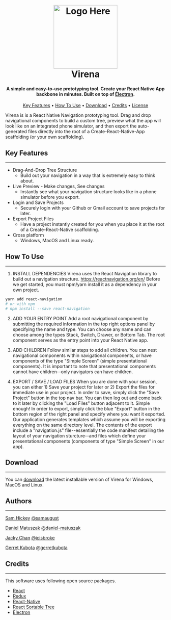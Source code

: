<h1 align="center">
  <br>
  <a href="#"><img src="https://raw.githubusercontent.com/virena-app/virena/master/assets/readme-logo.png" alt="Logo Here" width="200"></a>
  <br>
  Virena
  <br>
</h1>

<h4 align="center">A simple and easy-to-use prototyping tool. Create your React Native App backbone in minutes.
 Built on top of <a href="http://electron.atom.io" target="_blank">Electron</a>.</h4>

<p align="center">
  <a href="#key-features">Key Features</a> •
  <a href="#how-to-use">How To Use</a> •
  <a href="#download">Download</a> •
  <a href="#credits">Credits</a> •
  <a href="#license">License</a>
</p>

Virena is is a React Native Navigation prototyping tool. Drag and drop navigational components to build a custom tree, preview what the app will look like on an integrated phone simulator, and then export the auto-generated files directly into the root of a Create-React-Native-App scaffolding (or your own scaffolding).



## <strong>Key Features</strong>
***
* Drag-And-Drop Tree Structure
  - Build out your navigation in a way that is extremely easy to think about.
* Live Preview - Make changes, See changes
  - Instantly see what your navigation structure looks like in a phone simulator before you export.
* Login and Save Projects
  - Securely login with your Github or Gmail account to save projects for later.
* Export Project Files
  - Have a project instantly created for you when you place it at the root of a Create-React-Native scaffolding.
* Cross platform
  - Windows, MacOS and Linux ready.



## <strong>How To Use</strong>
***

1. INSTALL DEPENDENCIES
Virena uses the React Navigation library to build out a navigation structure. https://reactnavigation.org/en/ Before we get started, you must npm/yarn install it as a dependency in your own project.

```bash
yarn add react-navigation
# or with npm
# npm install --save react-navigation
```

2. ADD YOUR ENTRY POINT
  Add a root navigational component by submitting the required information in the top right options panel by specifying the name and type. You can choose any name and can choose among the types Stack, Switch, Drawer, or Bottom Tab. The root component serves as the entry point into your React Native app.

3. ADD CHILDREN
  Follow similar steps to add all children. You can nest navigational components within navigational components, or have components of the type "Simple Screen" (simple presentational components). It is important to note that presentational components cannot have children--only navigators can have children.
  
4. EXPORT / SAVE / LOAD FILES
  When you are done with your session, you can either 1) Save your project for later or 2) Export the files for immediate use in your project. In order to save, simply click the "Save Project" button in the top nav bar. You can then log out and come back to it later by clicking the "Load Files" button adjacent to it. Simple enough! In order to export, simply click the blue "Export" button in the bottom region of the right panel and specify where you want it exported. Our application generates templates which assume you will be exporting everything on the same directory level. The contents of the export include a "navigation.js" file--essentially the code manifest detailing the layout of your navigation sturcture--and files which define your presentational components (components of type "Simple Screen" in our app).



## <strong>Download</strong>
***
You can [download](https://github.com/virenaappdownloadstuff) the latest installable version of Virena for Windows, MacOS and Linux.

## <strong>Authors</strong>
***
[Sam Hickey](https://linkedin.com/in/) [@samaugust](https://github.com/samaugust)

[Daniel Matuszak](https://linkedin.com/in/) [@daniel-matuszak](https://github.com/daniel-matuszak)

[Jacky Chan](https://linkedin.com/in/) [@jcisbroke](https://github.com/jcisbroke)

[Gerret Kubota](https://linkedin.com/in/gerretkubota) [@gerretkubota](https://github.com/gerretkubota)



## <strong>Credits</strong>
***
This software uses following open source packages.

- [React](https://reactjs.org)
- [Redux](https://reduxjs.org)
- [React-Native](https://facebook.github.io/react-native/)
- [React Sortable Tree](https://github.com/mikcaweb/react-sortable-tree)
- [Electron](http://electron.atom.io/)
